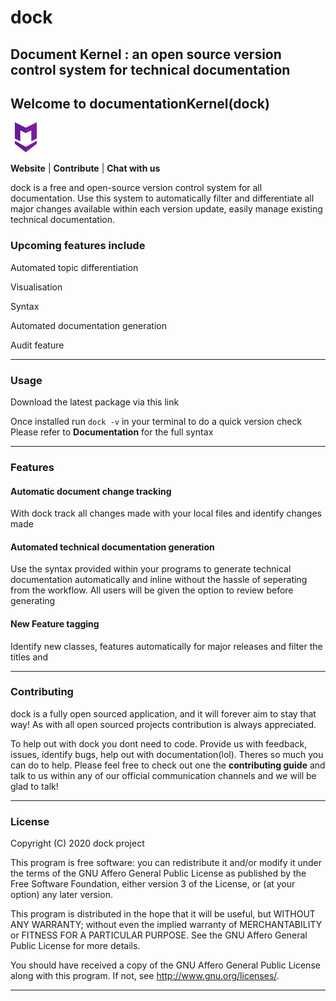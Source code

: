 # dock
## Document Kernel : an open source version control system for technical documentation
 
## Welcome to documentationKernel(dock)

![alt text][logo]

[logo]: https://github.com/adam-p/markdown-here/raw/master/src/common/images/icon48.png "dock official logo"

 
 **Website** | **Contribute** | **Chat with us**
 
dock is a free and open-source version control system for all documentation. Use this system to automatically filter and differentiate all major changes available within each version update, easily manage existing technical documentation. 

### Upcoming features include 

Automated topic differentiation

Visualisation

Syntax

Automated documentation generation

Audit feature  

---

### Usage 

Download the latest package via this link

Once installed run ```dock -v``` in your terminal to do a quick version check
Please refer to **Documentation** for the full syntax

---

### Features

#### Automatic document change tracking
With dock track all changes made with your local files and identify changes made

#### Automated technical documentation generation
Use the syntax provided within your programs to generate technical documentation automatically and inline without the hassle of seperating from the workflow. All users will be given the option to review before generating

#### New Feature tagging
Identify new classes, features automatically for major releases and filter the titles and 

---

### Contributing

dock is a fully open sourced application, and it will forever aim to stay that way! 
As with all open sourced projects contribution is always appreciated. 

To help out with dock you dont need to code. Provide us with feedback, issues, identify bugs, help out with documentation(lol). Theres so much you can do to help. Please feel free to check out one the **contributing guide** and talk to us within any of our official communication channels and we will be glad to talk! 

---

### License 

Copyright (C) 2020 dock project

This program is free software: you can redistribute it and/or modify it under the terms of the GNU Affero General Public License as published by the Free Software Foundation, either version 3 of the License, or (at your option) any later version.

This program is distributed in the hope that it will be useful, but WITHOUT ANY WARRANTY; without even the implied warranty of MERCHANTABILITY or FITNESS FOR A PARTICULAR PURPOSE. See the GNU Affero General Public License for more details.

You should have received a copy of the GNU Affero General Public License along with this program. If not, see http://www.gnu.org/licenses/.

---